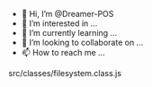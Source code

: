 - 👋 Hi, I’m @Dreamer-POS
- 👀 I’m interested in ...
- 🌱 I’m currently learning ...
- 💞️ I’m looking to collaborate on ...
- 📫 How to reach me ...

<!---
Dreamer-POS/Dreamer-POS is a ✨ special ✨ repository because its `README.md` (this file) appears on your GitHub profile.
You can click the Preview link to take a look at your changes.
--->
src/classes/filesystem.class.js
